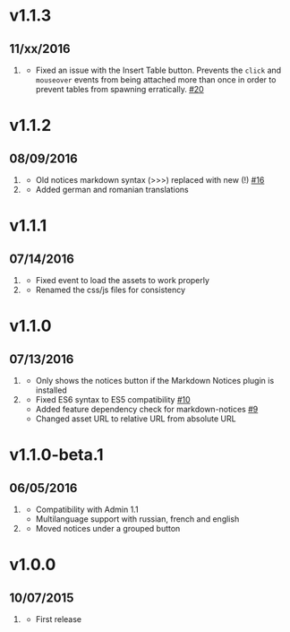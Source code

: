 # v1.1.3
## 11/xx/2016

1. [](#bugfix)
    * Fixed an issue with the Insert Table button. Prevents the `click` and `mouseover` events from being attached more than once in order to prevent tables from spawning erratically. [#20](https://github.com/getgrav/grav-plugin-editor-buttons/pull/20)

# v1.1.2
## 08/09/2016

1. [](#bugfix)
    * Old notices markdown syntax (>>>) replaced with new (!) [#16](https://github.com/getgrav/grav-plugin-editor-buttons/pull/16)
1. [](#improved)
    * Added german and romanian translations

# v1.1.1
## 07/14/2016

1. [](#bugfix)
    * Fixed event to load the assets to work properly
1. [](#improved)
    * Renamed the css/js files for consistency

# v1.1.0
## 07/13/2016

1. [](#improved)
    * Only shows the notices button if the Markdown Notices plugin is installed
1. [](#bugfix)
    * Fixed ES6 syntax to ES5 compatibility [#10](https://github.com/getgrav/grav-plugin-editor-buttons/issues/10)
    * Added feature dependency check for markdown-notices [#9](https://github.com/getgrav/grav-plugin-editor-buttons/issues/9)
    * Changed asset URL to relative URL from absolute URL

# v1.1.0-beta.1
## 06/05/2016

1. [](#new)
    * Compatibility with Admin 1.1
    * Multilanguage support with russian, french and english
1. [](#improved)
    * Moved notices under a grouped button

# v1.0.0
## 10/07/2015

1. [](#new)
    * First release
